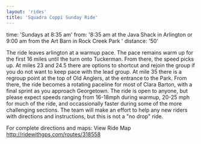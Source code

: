 ```yaml
---
layout: 'rides'
title: 'Squadra Coppi Sunday Ride'
---
```



time: 'Sundays at 8:35 am'
from: '8:35 am at the Java Shack in Arlington or 9:00 am from the Art Barn in Rock Creek Park
'
distance: '50'

The ride leaves arlington at a warmup pace.  The pace remains warm up for the first 16 miles until the turn onto Tuckerman.  From there, the speed picks up.  At miles 23 and 24.5 there are options to shortcut and rejoin the group if you do not want to keep pace with the lead group.  At mile 35 there is a regroup point at the top of Old Anglers, at the entrance to the Park.  From there, the ride becomes a rotating paceline for most of Clara Barton, with a final sprint as you approach Georgetown. 
The ride is open to anyone, but please expect speeds ranging from 16-18mph during warmup, 20-25 mph for much of the ride, and occassionally faster during some of the more challenging sections. 
The team will make an effort to help any new riders with directions and instructions, but this is not a "no drop" ride. 

For complete directions and maps: 
View Ride Map
http://ridewithgps.com/routes/318558